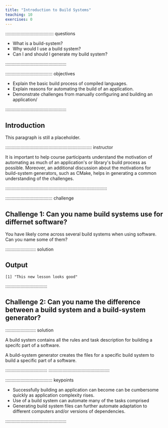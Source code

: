 ```yaml
---
title: "Introduction to Build Systems"
teaching: 10
exercises: 0
---
```


:::::::::::::::::::::::::::::::::::::: questions

- What is a build-system?
- Why would I use a build system?
- Can I and should I generate my build system?

::::::::::::::::::::::::::::::::::::::::::::::::

::::::::::::::::::::::::::::::::::::: objectives

- Explain the basic build process of compiled languages.
- Explain reasons for automating the build of an application.
- Demonstrate challenges from manually configuring and building an application/

::::::::::::::::::::::::::::::::::::::::::::::::

## Introduction

This paragraph is still a placeholder.

:::::::::::::::::::::::::::::::::::::::::::::::::::::::::::::::::::: instructor

It is important to help course participants understand the motivation of
automating as much of an application's or library's build process as possible.
Moreover, an additional discussion about the motivations for build-system
generators, such as CMake, helps in generating a common understanding of
the challenges.

::::::::::::::::::::::::::::::::::::::::::::::::::::::::::::::::::::::::::::::::

::::::::::::::::::::::::::::::::::::: challenge

## Challenge 1: Can you name build systems use for differnet software?

You have likely come across several build systems when using software. Can you
name some of them?

:::::::::::::::::::::::: solution

## Output

```output
[1] "This new lesson looks good"
```

:::::::::::::::::::::::::::::::::


## Challenge 2: Can you name the difference between a build system and a build-system generator?

:::::::::::::::::::::::: solution

A build system contains all the rules and task description for building a
specifc part of a software.

A build-system generator creates the files for a specific build system to
build a specific part of a software.

:::::::::::::::::::::::::::::::::
::::::::::::::::::::::::::::::::::::::::::::::::

::::::::::::::::::::::::::::::::::::: keypoints

- Successfully building an application can become can be cumbersome quickly as
  application complexity rises.
- Use of a build system can automate many of the tasks comprised
- Generating build system files can further automate adaptation to different
  computers and/or versions of dependencies.

::::::::::::::::::::::::::::::::::::::::::::::::


